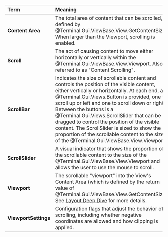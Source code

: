 | Term | Meaning |
|:-----|:--------|
| **Content Area** | The total area of content that can be scrolled, defined by @Terminal.Gui.ViewBase.View.GetContentSize. When larger than the Viewport, scrolling is enabled. |
| **Scroll** | The act of causing content to move either horizontally or vertically within the @Terminal.Gui.ViewBase.View.Viewport. Also referred to as "Content Scrolling". |
| **ScrollBar** | Indicates the size of scrollable content and controls the position of the visible content, either vertically or horizontally. At each end, a @Terminal.Gui.Views.Button is provided, one to scroll up or left and one to scroll down or right. Between the buttons is a @Terminal.Gui.Views.ScrollSlider that can be dragged to control the position of the visible content. The ScrollSlider is sized to show the proportion of the scrollable content to the size of the @Terminal.Gui.ViewBase.View.Viewport. |
| **ScrollSlider** | A visual indicator that shows the proportion of the scrollable content to the size of the @Terminal.Gui.ViewBase.View.Viewport and allows the user to use the mouse to scroll. |
| **Viewport** | The scrollable "viewport" into the View's Content Area (which is defined by the return value of @Terminal.Gui.ViewBase.View.GetContentSize). See [Layout Deep Dive](~/docs/layout.md) for more details. |
| **ViewportSettings** | Configuration flags that adjust the behavior of scrolling, including whether negative coordinates are allowed and how clipping is applied. |